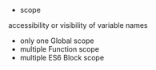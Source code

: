 


- scope

accessibility or visibility of variable names

- only one Global scope
- multiple Function scope
- multiple ES6 Block scope


